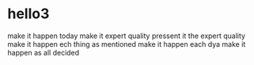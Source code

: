 # hello3
make it happen today
make it expert quality
pressent it the expert quality
make it happen ech thing as mentioned
make it happen each dya
make it happen as all decided
